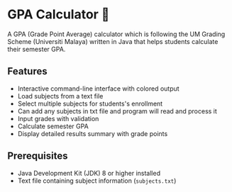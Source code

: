 # GPA Calculator 📠

A GPA (Grade Point Average) calculator which is following the UM Grading Scheme (Universiti Malaya) written in Java that helps students calculate their semester GPA. 

## Features

- Interactive command-line interface with colored output
- Load subjects from a text file
- Select multiple subjects for students's enrollment
- Can add any subjects in txt file and program will read and process it
- Input grades with validation
- Calculate semester GPA
- Display detailed results summary with grade points

## Prerequisites

- Java Development Kit (JDK) 8 or higher installed
- Text file containing subject information (`subjects.txt`)
